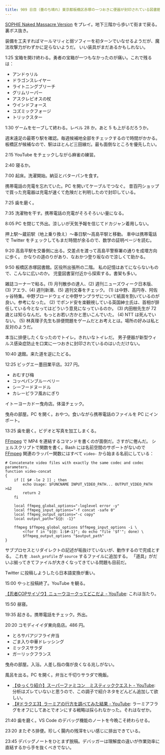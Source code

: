 ```yaml
---
title: 909 日目（曇のち晴れ）東京都板橋区赤塚の一つおきに便器が封印されている図書館
---
```


[SOPHIE Naked Massacre Version][dtp22b] をプレイ。地下三階から歩いて街まで戻る。裏ボス抜き。

装備を工夫すればマールマリィと弱ソフィーを初ターンでいなせるようだが、魔法攻撃力がわずかに足らないようだ。
いい装具がまだあるかもしれない。

1:25 宝箱を開け終わる。勇者の宝箱が一つもなかったのが痛い。これで残るは：

* アンドゥリル
* ドラゴンスレイヤー
* ライトニングブリーチ
* グリムリーパー
* アスクレピオスの杖
* ウインドフォース
* コズミックフォージ
* トリックスター

1:30 ゲームをセーブして終わる。レベル 28 か。あと 5 も上がるだろうか。

週末遠足の最寄り駅を確認。毎週候補地全部をチェックするので時間がかかる。
板橋区が候補なので、駅はほとんど三田線だ。最も面倒なところを優先したい。

2:15 YouTube をチェックしながら麻雀の練習。

2:40 寝るか。

7:00 起床。洗濯開始。納豆とバターパンを食す。

携帯電話の充電を忘れていた。PC を開いてケーブルでつなぐ。
昔百円ショップで買った充電器は充電が速くて危険だと判明したので封印している。

7:25 歯を磨く。

7:35 洗濯物を干す。携帯電話の充電がそろそろいい量になる。

8:05 PC を閉じて外出。涼しいが天気予報を信じてドカジャン着用しない。

押上駅～蔵前駅（地上乗り換え）～春日駅～高島平駅と移動。
車中は携帯電話で Twitter をチェックしてもまだ時間が余るので、数学の証明ページを読む。

9:20 高島平駅を交番側に出る。交差点を渡って高島平警察署の通りを成増方向に歩く。
かなりの道のりがあり、なおかつ登り坂なので涼しくて助かる。

9:50 板橋区赤塚図書館。区役所出張所の二階。
私の記憶はあてにならないもので、こんなに広いのか。
児童図書室付近から探索する。書架も多い。

雑誌コーナーで粘る。(1) 月刊散歩の達人、(2) 週刊ニューズウィーク日本版、(3) アエラ、(4) 週刊新潮、(5) 週刊文春をチェック。
(1) は中野、高円寺、阿佐ヶ谷特集。中野ブロードウェイと中野サンプラザについて紙面を割いているのが良い。参考になった。
(2) でポンド安を楽観視している英国紳士氏は、首相が辞任している今となってはどういう意見になっているのか。
(3) 内田樹先生が 72 歳とは知らなんだ。もっとお若い方かと思いこんでいた。
(4) NTT は死んでいない。
(5) 林真理子先生も排便問題をゲームだとお考えとは。場所の好みは私と反対のようだ。

本当に排便したくなったのでトイレ。きれいなトイレだ。
男子便器が新型ウィルス感染症防止を口実に一つおきに封印されているのはいただけない。

10:40 退館。来た道を逆にたどる。

12:25 ビッグエー墨田業平店。327 円。

* おむすび梅
* コッペパンブルーベリー
* シーフードヌードル
* カレーピラフ風おにぎり

イトーヨーカドー曳舟店。体温チェック。

曳舟の部屋。PC を開く。おやつ。食いながら携帯電話のファイルを PC にインポート。

13:25 歯を磨く。ビデオと写真を加工しまくる。

[FFmpeg] で MP4 を連結するコマンドを書くのが面倒だ。さすがに倦んだ。
シェルスクリプトで関数を書く。Bash には名前空間のサポートがないので
[FFmpeg] 関連のラッパー関数にはすべて `video-` から始まる名前にしている：

```shell
# Concatenate video files with exactly the same codec and codec parameters.
function video-concat
{
    if [[ $# -le 2 ]] ; then
        echo Usage: $FUNCNAME INPUT_VIDEO_PATH... OUTPUT_VIDEO_PATH >&2
        return 2
    fi

    local ffmpeg_global_options="-loglevel error -y"
    local ffmpeg_input_options="-f concat -safe 0"
    local ffmpeg_output_options="-c copy"
    local output_path="${@: -1}"

    ffmpeg $ffmpeg_global_options $ffmpeg_input_options -i \
        <(for f in "${@: 1:$#-1}"; do echo "file '$f'"; done) \
        $ffmpeg_output_options "$output_path"
}
```

サブプロセスとリダイレクトの記述が垢抜けていないが、動作するので完成とする。
これを `.bash_profile` が `source` するファイルに追加する。
「道具」がだいぶ揃ってきてファイルが大きくなってきている問題も目前だ。

Twitter に投稿しようしたら日本語変換が重い。

15:00 やっと投稿終了。YouTube を観る。

[【忍者COPサイゾウ】ニューウヨークってどこだよ - YouTube](https://www.youtube.com/watch?v=iHjb26pN7Vk):
これは当たり。

15:50 昼寝。

19:35 起きる。携帯電話をチェック。外出。

20:20 コモディイイダ東向島店。486 円。

* とろサバアジフライ弁当
* ごま入り中華ドレッシング
* ミックスサラダ
* ガーリックフランス

曳舟の部屋。入浴。人差し指の傷が良くなる兆しがない。

風呂を出る。PC を開く。弁当と千切りサラダで晩飯。

* [【ゆっくり紹介】スーパーファミコン　ミスティッククエスト - YouTube](https://www.youtube.com/watch?v=YXoVG_VIeHM):
  分析はズレていないと思うので、この調子で紹介ネタをどんどん追加して欲しい。
* [【&#x23;ドラクエ3】ラーミアの行方を調べてみた結果 - YouTube](https://www.youtube.com/watch?v=slOZL_94sMo):
  ラーミアフラグをオフにしてあとでオンにする戦略は採られなかった。それはなぜか。

21:40 歯を磨く。VS Code のデバッグ機能のノートを今晩こそ終わらせる。

23:20 またぞろ排便。珍しく腸内の残滓をいい感じに排出できている。

23:45 デバッグノートをひとまず脱稿。デバッガーは理解度の違いが作業効率に直結するから手を抜くべきでない。

[dtp22b]: https://www.dlsite.com/maniax/work/=/product_id/RJ424807/
[FFmpeg]: <https://ffmpeg.org/ffmpeg.html>
